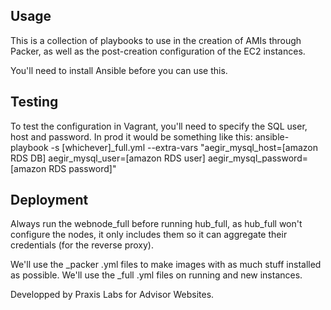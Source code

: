 Usage
-----

This is a collection of playbooks to use in the creation of AMIs through Packer, as well as the post-creation configuration of the EC2 instances.

You'll need to install Ansible before you can use this.

Testing
-------

To test the configuration in Vagrant, you'll need to specify the SQL user, host and password. In prod it would be something like this:
ansible-playbook -s [whichever]_full.yml --extra-vars "aegir_mysql\_host=[amazon RDS DB] aegir\_mysql\_user=[amazon RDS user] aegir\_mysql\_password=[amazon RDS password]"

Deployment
----------

Always run the webnode\_full before running hub\_full, as hub\_full won't configure the nodes, it only includes them so it can aggregate their credentials (for the reverse proxy).

We'll use the  _packer .yml files to make images with as much stuff installed as possible. We'll use the _full .yml files on running and new instances.



Developped by Praxis Labs for Advisor Websites.
